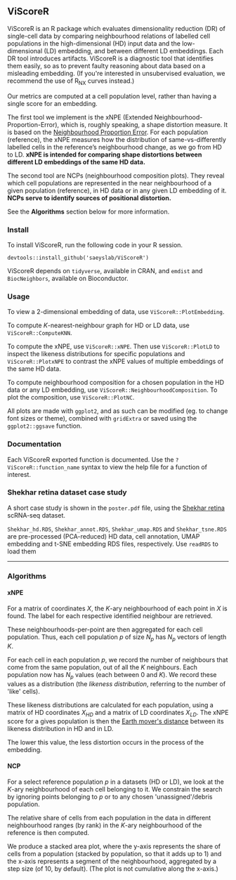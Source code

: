 ## ViScoreR

ViScoreR is an R package which evaluates dimensionality reduction (DR) of single-cell data by comparing neighbourhood relations of labelled cell populations in the high-dimensional (HD) input data and the low-dimensional (LD) embedding, and between different LD embeddings.
Each DR tool introduces artifacts.
ViScoreR is a diagnostic tool that identifies them easily, so as to prevent faulty reasoning about data based on a misleading embedding.
(If you're interested in unsubervised evaluation, we recommend the use of R<sub>NX</sub> curves instead.)

Our metrics are computed at a cell population level, rather than having a single score for an embedding.

The first tool we implement is the xNPE (Extended Neighbourhood-Proportion-Error), which is, roughly speaking, a shape distortion measure.
It is based on the [Neighbourhood Proportion Error](https://github.com/akonstodata/NPE).
For each population (reference), the xNPE measures how the distribution of same-vs-differently labelled cells in the reference’s neighbourhood change, as we go from HD to LD.
**xNPE is intended for comparing shape distortions between different LD embeddings of the same HD data.**

The second tool are NCPs (neighbourhood composition plots).
They reveal which cell populations are represented in the near neighbourhood of a given population (reference), in HD data or in any given LD embedding of it.
**NCPs serve to identify sources of positional distortion.**

See the **Algorithms** section below for more information.

### Install

To install ViScoreR, run the following code in your R session.

```
devtools::install_github('saeyslab/ViScoreR')
```

ViScoreR depends on `tidyverse`, available in CRAN, and `emdist` and `BiocNeighbors`, available on Bioconductor.

### Usage

To view a 2-dimensional embedding of data, use `ViScoreR::PlotEmbedding`.

To compute *K*-nearest-neighbour graph for HD or LD data, use `ViScoreR::ComputeKNN`.

To compute the xNPE, use `ViScoreR::xNPE`.
Then use `ViScoreR::PlotLD` to inspect the likeness distributions for specific populations and `ViScoreR::PlotxNPE` to contrast the xNPE values of multiple embeddings of the same HD data.

To compute neighbourhood composition for a chosen population in the HD data or any LD embedding, use `ViScoreR::NeighbourhoodComposition`.
To plot the composition, use `ViScoreR::PlotNC`.

All plots are made with `ggplot2`, and as such can be modified (eg. to change font sizes or theme), combined with `gridExtra` or saved using the `ggplot2::ggsave` function.

### Documentation

Each ViScoreR exported function is documented.
Use the `?ViScoreR::function_name` syntax to view the help file for a function of interest.

### Shekhar retina dataset case study

A short case study is shown in the `poster.pdf` file, using the [Shekhar retina](https://rdrr.io/github/LTLA/scRNAseq/man/ShekharRetinaData.html) scRNA-seq dataset.

`Shekhar_hd.RDS`, `Shekhar_annot.RDS`, `Shekhar_umap.RDS` and `Shekhar_tsne.RDS` are pre-processed (PCA-reduced) HD data, cell annotation, UMAP embedding and t-SNE embedding RDS files, respectively.
Use `readRDS` to load them

<hr>

### Algorithms

#### xNPE

For a matrix of coordinates *X*, the *K*-ary neighbourhood of each point in *X* is found.
The label for each respective identified neighbour are retrieved.

These neighbourhoods-per-point are then aggregated for each cell population.
Thus, each cell population *p* of size *N<sub>p</sub>* has *N<sub>p</sub>* vectors of length *K*.

For each cell in each population *p*, we record the number of neighbours that come from the same population, out of all the *K* neighbours.
Each population now has *N<sub>p</sub>* values (each between 0 and *K*).
We record these values as a distribution (the *likeness distribution*, referring to the number of 'like' cells).

These likeness distributions are calculated for each population, using a matrix of HD coordinates *X<sub>HD</sub>* and a matrix of LD coordinates *X<sub>LD</sub>*.
The xNPE score for a gives population is then the [Earth mover's distance](https://en.wikipedia.org/wiki/Earth_mover%27s_distance) between its likeness distribution in HD and in LD.

The lower this value, the less distortion occurs in the process of the embedding.

#### NCP

For a select reference population *p* in a datasets (HD or LD), we look at the *K*-ary neighbourhood of each cell belonging to it.
We constrain the search by ignoring points belonging to *p* or to any chosen 'unassigned'/debris population.

The relative share of cells from each population in the data in different neighbourhood ranges (by rank) in the *K*-ary neighbourhood of the reference is then computed.

We produce a stacked area plot, where the y-axis represents the share of cells from a population (stacked by population, so that it adds up to 1) and the x-axis represents a segment of the neighbourhood, aggregated by a step size (of 10, by default).
(The plot is not cumulative along the x-axis.)

